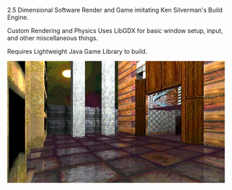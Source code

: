 <p display="block" align="center" width="600">

2.5 Dimensional Software Render and Game imitating Ken Silverman's Build Engine.

Custom Rendering and Physics
Uses LibGDX for basic window setup, input, and other miscellaneous things.

Requires Lightweight Java Game Library to build.

</p>


<p>
  <img align="center" src="sector_game_screenshot.jpg" width="800" title="">
</p>
